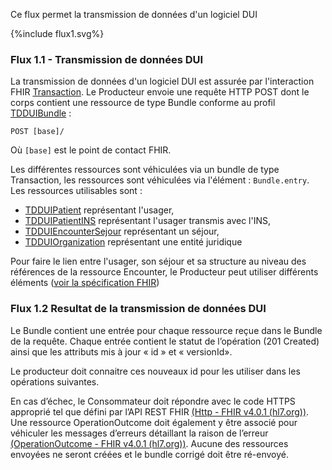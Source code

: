 Ce flux permet la transmission de données d'un logiciel DUI

<div>{%include flux1.svg%}</div>

### Flux 1.1 - Transmission de données DUI
La transmission de données d'un logiciel DUI est assurée par l'interaction FHIR <a href="https://hl7.org/fhir/R4/http.html#transaction">Transaction</a>. Le Producteur envoie une requête HTTP POST dont le corps contient une ressource de type Bundle conforme au profil [TDDUIBundle](StructureDefinition-tddui-bundle.html) : 

`POST [base]/`

Où `[base]` est le point de contact FHIR.

Les différentes ressources sont véhiculées via un bundle de type Transaction, les ressources sont véhiculées via l'élément : `Bundle.entry`.
Les ressources utilisables sont :
* [TDDUIPatient](StructureDefinition-tddui-patient.html) représentant l'usager,
* [TDDUIPatientINS](StructureDefinition-tddui-patient-ins.html) représentant l'usager transmis avec l'INS,
* [TDDUIEncounterSejour](StructureDefinition-tddui-encounter-sejour.html) représentant un séjour,
* [TDDUIOrganization](StructureDefinition-tddui-organization.html) représentant une entité juridique

Pour faire le lien entre l'usager, son séjour et sa structure au niveau des références de la ressource Encounter, le Producteur peut utiliser différents éléments ([voir la spécification FHIR](https://build.fhir.org/bundle.html#references))

### Flux 1.2 Resultat de la transmission de données DUI

Le Bundle contient une entrée pour chaque ressource reçue dans le Bundle de la requête. Chaque entrée contient le statut de l’opération (201 Created) ainsi que les attributs mis à jour « id » et « versionId».

Le producteur doit connaitre ces nouveaux id pour les utiliser dans les opérations suivantes.

En cas d’échec, le Consommateur doit répondre avec le code HTTPS approprié tel que défini par l’API REST FHIR [(Http - FHIR v4.0.1 (hl7.org))](http://hl7.org/fhir/R4/http.html). Une ressource OperationOutcome doit également y être associé pour véhiculer les messages d’erreurs détaillant la raison de l’erreur [(OperationOutcome - FHIR v4.0.1 (hl7.org))](http://hl7.org/fhir/R4/operationoutcome.html).
Aucune des ressources envoyées ne seront créées et le bundle corrigé doit être ré-envoyé.